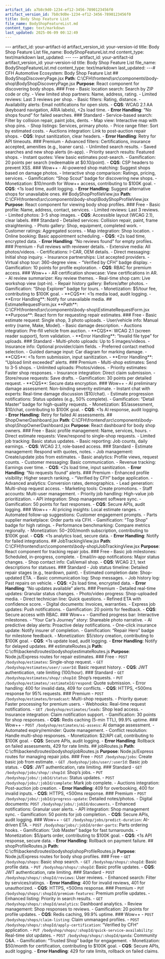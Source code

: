 ```yaml
---
artifact_id: a7b8c9d0-1234-ef12-3456-7890123456f0
artifact_version_id: 7b8c9d0e-1234-ef12-3456-7890123456f0
title: Body Shop Feature List
file_name: BodyShopFeatureList.md
content_type: text/markdown
last_updated: 2025-06-09 00:12:49
---
```

--- artifact_id: your-artifact-id artifact_version_id: your-version-id title: Body Shop Feature List file_name: BodyShopFeatureList.md content_type: text/markdown last_updated:  --- --- artifact_id: your-artifact-id artifact_version_id: your-version-id title: Body Shop Feature List file_name: BodyShopFeatureList.md content_type: text/markdown last_updated:  ---# CFH Automotive Ecosystem: Body Shop Feature List  ## BodyShopDiscoveryPage.jsx **Path**: C:\CFH\frontend\src\components\body-shop\BodyShopDiscoveryPage.jsx   **Purpose**: React component for discovering body shops.  ### Free - Basic location search: Search by ZIP code or city.   - View limited shop partners: Name, address, rating.   - Limited reviews: Last 3 reviews per shop.   - Basic filters: Rating, distance.   - Availability alerts: Email notifications for open slots.   - **CQS**: WCAG 2.1 AA (keyboard navigation, ARIA labels), <2s load time.   - **Error Handling**: “No shops found” for failed searches.  ### Standard - Service-based search: Filter by collision repair, paint jobs, dents.   - Map view: Interactive map with shop pins.   - Shop listings: Services, primary photo.   - Price range filter: Sort by estimated costs.   - Auctions integration: Link to post-auction repair shops.   - **CQS**: Input sanitization, clear headers.   - **Error Handling**: Retry for API timeouts.  ### Premium - Advanced filters: Certifications, insurance accepted, amenities (e.g., loaner cars).   - Unlimited search results.   - Saved searches and new shop alerts (in-app).   - Priority search results: Featured shops.   - Instant quotes: View basic estimates post-search.   - Gamification: 20 points per search (redeemable at $0.10/point).   - **CQS**: CSP headers to prevent XSS.  ### Wow++ - AI-powered shop matching: Suggest shops based on damage photos.   - Interactive shop comparison: Ratings, pricing, services.   - Gamification: “Shop Scout” badge for discovering new shops.   - Monetization: $10/month for Wow++ access, contributing to $100K goal.   - **CQS**: <1s load time, audit logging.   - **Error Handling**: Suggest alternative shops for unavailable ones.  ## BodyShopProfileView.jsx **Path**: C:\CFH\frontend\src\components\body-shop\BodyShopProfileView.jsx   **Purpose**: React component for viewing body shop profiles.  ### Free - Basic profile: Name, address, contact, services.   - Limited reviews: Last 3 reviews.   - Limited photos: 3-5 shop images.   - **CQS**: Accessible layout (WCAG 2.1), clear labels.  ### Standard - Detailed services: Collision repair, paint, frame straightening.   - Photo gallery: Shop, equipment, completed work.   - Customer ratings: Aggregated scores.   - Map integration: Shop location.   - Online booking: Basic appointment scheduling.   - **CQS**: <2s load time, encrypted data.   - **Error Handling**: “No reviews found” for empty profiles.  ### Premium - Full reviews with reviewer details.   - Extensive media: All photos/videos.   - Certifications: I-CAR, OEM details.   - Direct messaging: Initial shop inquiry.   - Insurance partnerships: List accepted providers.   - Virtual shop tour: 360-degree view.   - “Verified by CFH” badge display.   - Gamification: 10 points for profile exploration.   - **CQS**: RBAC for premium access.  ### Wow++ - AR certification showcase: View certifications in AR.   - AI review summarizer: Key review themes.   - Real-time shop cam: Live workshop view (opt-in).   - Repair history gallery: Before/after photos.   - Gamification: “Shop Explorer” badge for tours.   - Monetization: $5/tour fee, contributing to $100K goal.   - **CQS**: <1s media load, audit logging.   - **Error Handling**: Notify for unavailable media.  ## EstimateRequestForm.jsx **Path**: C:\CFH\frontend\src\components\body-shop\EstimateRequestForm.jsx   **Purpose**: React form for requesting repair estimates.  ### Free - Basic estimate request: Single shop, 3 photo uploads.   - User/vehicle info: Manual entry (name, Make, Model).   - Basic damage description.   - Auctions integration: Pre-fill vehicle from auction.   - **CQS**: WCAG 2.1 (screen reader support), form validation.   - **Error Handling**: “Invalid file type” for uploads.  ### Standard - Multi-photo uploads: Up to 5 images/videos.   - Insurance info: Optional provider/claim fields.   - Preferred contact method selection.   - Guided damage input: Car diagram for marking damage.   - **CQS**: <1s form submission, input sanitization.   - **Error Handling**: “Upload limit exceeded” alerts.  ### Premium - Multi-shop estimates: Send to 3-5 shops.   - Unlimited uploads: Photos/videos.   - Priority estimates: Faster shop responses.   - Insurance integration: Direct claim submission.   - Store/reuse requests: Save drafts.   - Gamification: 30 points per detailed request.   - **CQS**: Secure data encryption.  ### Wow++ - AI preliminary damage assessment: Non-binding severity estimate.   - Instant chat with experts: Real-time damage discussion ($10/chat).   - Estimate progression notifications: Status updates (e.g., 50% complete).   - Gamification: “Detail Master” badge for high-quality requests.   - Monetization: $5/assessment, $10/chat, contributing to $100K goal.   - **CQS**: <1s AI response, audit logging.   - **Error Handling**: Retry for failed AI assessments.  ## ShopOwnerDashboard.jsx **Path**: C:\CFH\frontend\src\components\body-shop\ShopOwnerDashboard.jsx   **Purpose**: React dashboard for body shop owners.  ### Free - Basic profile management: Name, services, hours.   - Direct estimate requests: View/respond to single-shop requests.   - Limited job tracking: Basic status updates.   - Basic reporting: Job counts, daily earnings.   - **CQS**: WCAG 2.1, role-based access.  ### Standard - Estimate management: Respond with quotes, notes.   - Job management: Create/update jobs from estimates.   - Basic analytics: Profile views, request counts.   - Customer messaging: Basic communication.   - Revenue tracking: Earnings over time.   - **CQS**: <2s load time, input sanitization.   - **Error Handling**: “No requests found” alerts.  ### Premium - Enhanced profile visibility: Higher search ranking.   - “Verified by CFH” badge application.   - Advanced analytics: Conversion rates, demographics.   - Lead generation: Multi-shop request access.   - Marketing tools: Create promotions.   - Staff accounts: Multi-user management.   - Priority job handling: High-value job prioritization.   - API integration: Shop management software sync.   - Gamification: 50 points for fast responses.   - **CQS**: Secure APIs, audit logging.  ### Wow++ - AI pricing insights: Local estimate ranges.   - Automated follow-up suggestions: Customer engagement prompts.   - Parts supplier marketplace: Order parts via CFH.   - Gamification: “Top Shop” badge for high ratings.   - Performance benchmarking: Compare metrics regionally.   - Monetization: $50-$200/month subscription, contributing to $100K goal.   - **CQS**: <1s analytics load, secure data.   - **Error Handling**: Notify for failed integrations.  ## JobTrackingView.jsx **Path**: C:\CFH\frontend\src\components\body-shop\JobTrackingView.jsx   **Purpose**: React component for tracking repair jobs.  ### Free - Basic job milestones: Scheduled, in-progress, complete.   - Email/in-app notifications: Major status changes.   - Shop contact info: Call/email shop.   - **CQS**: WCAG 2.1, text descriptions for statuses.  ### Standard - Job status timeline: Detailed repair stages (e.g., teardown, paint).   - Estimated completion date: Shop-updated ETA.   - Basic communication log: Shop messages.   - Job history log: Past repairs on vehicle.   - **CQS**: <2s load time, encrypted data.   - **Error Handling**: “No updates available” alerts.  ### Premium - Detailed real-time updates: Granular status changes.   - Photo/video progress: Shop-uploaded media.   - Direct technician line: Quick questions.   - Refined ETA with confidence score.   - Digital documents: Invoices, warranties.   - Express job updates: Push notifications.   - Gamification: 20 points for feedback.   - **CQS**: Secure access with RBAC.  ### Wow++ - Gamified progress bar: Interactive milestones.   - “Your Car’s Journey” story: Shareable photo narrative.   - AI predictive delay alerts: Proactive delay notifications.   - One-click insurance update: Notify insurer of completion.   - Gamification: “Repair Hero” badge for milestone feedback.   - Monetization: $5/story creation, contributing to $100K goal.   - **CQS**: <1s update load, audit logging.   - **Error Handling**: Notify for delayed updates.  ## estimateRoutes.js **Path**: C:\cfh\backend\routes\bodyshop\estimateRoutes.js   **Purpose**: Node.js/Express routes for repair estimates.  ### Free - `POST /bodyshop/estimates`: Single-shop request.   - `GET /bodyshop/estimates/user/:userId`: Basic request history.   - **CQS**: JWT authentication, rate limiting (100/hour).  ### Standard - `GET /bodyshop/estimates/shop/:shopId`: Shop’s requests.   - `PUT /bodyshop/estimates/:estimateId/respond`: Quote submission.   - Error handling: 400 for invalid data, 409 for conflicts.   - **CQS**: HTTPS, <500ms response for 95% requests.  ### Premium - `POST /bodyshop/estimates/broadcast`: Multi-shop requests.   - Priority queue: Faster processing for premium users.   - Webhooks: Real-time request notifications.   - `GET /bodyshop/estimates/leads`: Shop lead access.   - Insurance integration: Claim notification support.   - Gamification: 30 points for shop responses.   - **CQS**: Redis caching (5-min TTL), 99.9% uptime.  ### Wow++ - `POST /bodyshop/estimates/ai-assess`: AI damage assessment.   - Automated expiry/reminder: Quote management.   - Conflict resolution: Handle multi-shop responses.   - Monetization: $2/API call, contributing to $100K goal.   - **CQS**: Secure APIs, audit logging.   - **Error Handling**: Rollback on failed assessments, 429 for rate limits.  ## jobRoutes.js **Path**: C:\cfh\backend\routes\bodyshop\jobRoutes.js   **Purpose**: Node.js/Express routes for managing repair jobs.  ### Free - `POST /bodyshop/jobs`: Create basic job from estimate.   - `GET /bodyshop/jobs/user/:userId`: Basic job status.   - **CQS**: JWT authentication, rate limiting.  ### Standard - `GET /bodyshop/jobs/shop/:shopId`: Shop’s jobs.   - `PUT /bodyshop/jobs/:jobId/status`: Status updates.   - `POST /bodyshop/jobs/:jobId/complete`: Mark job complete.   - Auctions integration: Post-auction job creation.   - **Error Handling**: 409 for overbooking, 400 for invalid inputs.   - **CQS**: HTTPS, <500ms response.  ### Premium - `POST /bodyshop/jobs/:jobId/progress-update`: Detailed notes/photos.   - Digital documents: `POST /bodyshop/jobs/:jobId/documents`.   - Enhanced notifications: Granular user alerts.   - API integration: Shop management sync.   - Gamification: 50 points for job completion.   - **CQS**: Secure APIs, audit logging.  ### Wow++ - `GET /bodyshop/jobs/predict-duration`: AI-driven ETA.   - `POST /bodyshop/jobs/:jobId/order-parts`: Parts ordering hooks.   - Gamification: “Job Master” badge for fast turnarounds.   - Monetization: $5/parts order, contributing to $100K goal.   - **CQS**: <1s API response, secure data.   - **Error Handling**: Rollback on payment failure.  ## shopProfileRoutes.js **Path**: C:\cfh\backend\routes\bodyshop\shopProfileRoutes.js   **Purpose**: Node.js/Express routes for body shop profiles.  ### Free - `GET /bodyshop/shops`: Basic shop search.   - `GET /bodyshop/shops/:shopId`: Basic profile data.   - `PUT /bodyshop/shops/:shopId`: Basic profile updates.   - **CQS**: JWT authentication, rate limiting.  ### Standard - `POST /bodyshop/shops/:shopId/reviews`: User reviews.   - Enhanced search: Filter by services/ratings.   - **Error Handling**: 400 for invalid reviews, 401 for unauthorized.   - **CQS**: HTTPS, <500ms response.  ### Premium - `PUT /bodyshop/shops/:shopId/premium-features`: Premium profile updates.   - Enhanced listing: Priority in search results.   - `GET /bodyshop/shops/:shopId/analytics`: Dashboard analytics.   - Review management: Shop responses to reviews.   - Gamification: 20 points for profile updates.   - **CQS**: Redis caching, 99.9% uptime.  ### Wow++ - `POST /bodyshop/shops/claim-listing`: Claim unmanaged profiles.   - `POST /bodyshop/shops/:shopId/apply-certification`: “Verified by CFH” application.   - `PUT /bodyshop/shops/:shopId/quick-service-availability`: Real-time slot updates.   - `POST /bodyshop/shops/:shopId/qanda`: Community Q&A.   - Gamification: “Trusted Shop” badge for engagement.   - Monetization: $50/month for certification, contributing to $100K goal.   - **CQS**: Secure APIs, audit logging.   - **Error Handling**: 429 for rate limits, rollback on failed claims.
